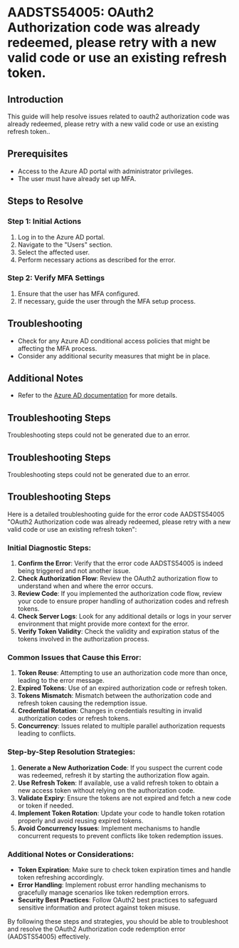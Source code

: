 # AADSTS54005: OAuth2 Authorization code was already redeemed, please retry with a new valid code or use an existing refresh token.

## Introduction

This guide will help resolve issues related to oauth2 authorization code was
already redeemed, please retry with a new valid code or use an existing refresh
token..

## Prerequisites

* Access to the Azure AD portal with administrator privileges.
* The user must have already set up MFA.

## Steps to Resolve

### Step 1: Initial Actions

1. Log in to the Azure AD portal.
2. Navigate to the "Users" section.
3. Select the affected user.
4. Perform necessary actions as described for the error.

### Step 2: Verify MFA Settings

1. Ensure that the user has MFA configured.
2. If necessary, guide the user through the MFA setup process.

## Troubleshooting

* Check for any Azure AD conditional access policies that might be affecting the
  MFA process.
* Consider any additional security measures that might be in place.

## Additional Notes

* Refer to the
  [Azure AD documentation](https://learn.microsoft.com/en-us/azure/active-directory/)
  for more details.

## Troubleshooting Steps

Troubleshooting steps could not be generated due to an error.

## Troubleshooting Steps

Troubleshooting steps could not be generated due to an error.

## Troubleshooting Steps

Here is a detailed troubleshooting guide for the error code AADSTS54005 "OAuth2
Authorization code was already redeemed, please retry with a new valid code or
use an existing refresh token":

### Initial Diagnostic Steps:

1. **Confirm the Error**: Verify that the error code AADSTS54005 is indeed being
   triggered and not another issue.
2. **Check Authorization Flow**: Review the OAuth2 authorization flow to
   understand when and where the error occurs.
3. **Review Code**: If you implemented the authorization code flow, review your
   code to ensure proper handling of authorization codes and refresh tokens.
4. **Check Server Logs**: Look for any additional details or logs in your server
   environment that might provide more context for the error.
5. **Verify Token Validity**: Check the validity and expiration status of the
   tokens involved in the authorization process.

### Common Issues that Cause this Error:

1. **Token Reuse**: Attempting to use an authorization code more than once,
   leading to the error message.
2. **Expired Tokens**: Use of an expired authorization code or refresh token.
3. **Tokens Mismatch**: Mismatch between the authorization code and refresh
   token causing the redemption issue.
4. **Credential Rotation**: Changes in credentials resulting in invalid
   authorization codes or refresh tokens.
5. **Concurrency**: Issues related to multiple parallel authorization requests
   leading to conflicts.

### Step-by-Step Resolution Strategies:

1. **Generate a New Authorization Code**: If you suspect the current code was
   redeemed, refresh it by starting the authorization flow again.
2. **Use Refresh Token**: If available, use a valid refresh token to obtain a
   new access token without relying on the authorization code.
3. **Validate Expiry**: Ensure the tokens are not expired and fetch a new code
   or token if needed.
4. **Implement Token Rotation**: Update your code to handle token rotation
   properly and avoid reusing expired tokens.
5. **Avoid Concurrency Issues**: Implement mechanisms to handle concurrent
   requests to prevent conflicts like token redemption issues.

### Additional Notes or Considerations:

* **Token Expiration**: Make sure to check token expiration times and handle
  token refreshing accordingly.
* **Error Handling**: Implement robust error handling mechanisms to gracefully
  manage scenarios like token redemption errors.
* **Security Best Practices**: Follow OAuth2 best practices to safeguard
  sensitive information and protect against token misuse.

By following these steps and strategies, you should be able to troubleshoot and
resolve the OAuth2 Authorization code redemption error (AADSTS54005)
effectively.
